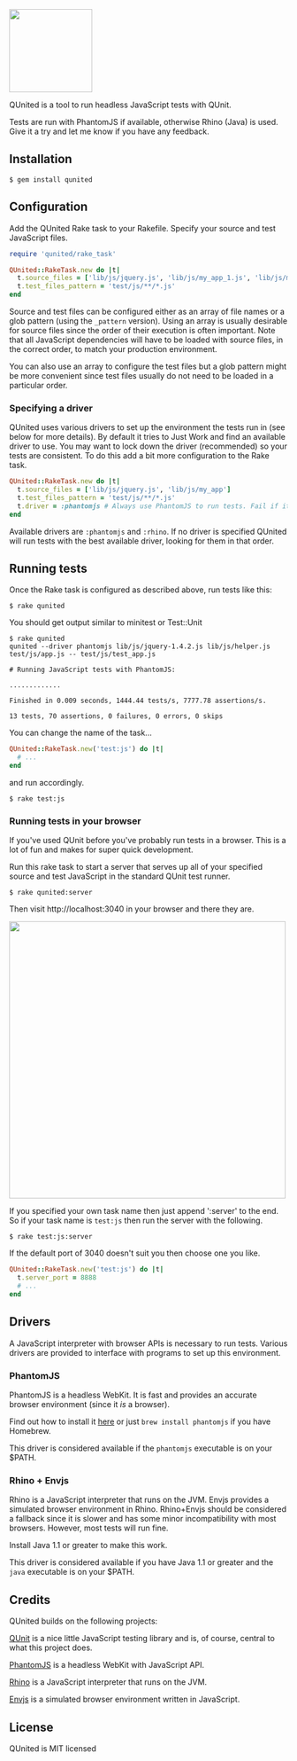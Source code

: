 <img src="http://i.imgur.com/NIoQy.png" width="150px" />

QUnited is a tool to run headless JavaScript tests with QUnit.

Tests are run with PhantomJS if available, otherwise Rhino (Java) is used. Give it a try and let me know if you have any feedback.

## Installation

```
$ gem install qunited
```

## Configuration

Add the QUnited Rake task to your Rakefile. Specify your source and test JavaScript files.

```ruby
require 'qunited/rake_task'

QUnited::RakeTask.new do |t|
  t.source_files = ['lib/js/jquery.js', 'lib/js/my_app_1.js', 'lib/js/my_app_2.js']
  t.test_files_pattern = 'test/js/**/*.js'
end
```

Source and test files can be configured either as an array of file names or a glob pattern (using the ```_pattern``` version). Using an array is usually desirable for source files since the order of their execution is often important. Note that all JavaScript dependencies will have to be loaded with source files, in the correct order, to match your production environment.

You can also use an array to configure the test files but a glob pattern might be more convenient since test files usually do not need to be loaded in a particular order.

### Specifying a driver

QUnited uses various drivers to set up the environment the tests run in (see below for more details). By default it tries to Just Work and find an available driver to use. You may want to lock down the driver (recommended) so your tests are consistent. To do this add a bit more configuration to the Rake task.

```ruby
QUnited::RakeTask.new do |t|
  t.source_files = ['lib/js/jquery.js', 'lib/js/my_app']
  t.test_files_pattern = 'test/js/**/*.js'
  t.driver = :phantomjs # Always use PhantomJS to run tests. Fail if it's not available.
end
```

Available drivers are ```:phantomjs``` and ```:rhino```. If no driver is specified QUnited will run tests with the best available driver, looking for them in that order.

## Running tests

Once the Rake task is configured as described above, run tests like this:

```
$ rake qunited
```

You should get output similar to minitest or Test::Unit

```
$ rake qunited
qunited --driver phantomjs lib/js/jquery-1.4.2.js lib/js/helper.js test/js/app.js -- test/js/test_app.js

# Running JavaScript tests with PhantomJS:

.............

Finished in 0.009 seconds, 1444.44 tests/s, 7777.78 assertions/s.

13 tests, 70 assertions, 0 failures, 0 errors, 0 skips
```

You can change the name of the task...

```ruby
QUnited::RakeTask.new('test:js') do |t|
  # ...
end
```
and run accordingly.

```
$ rake test:js
```

### Running tests in your browser

If you've used QUnit before you've probably run tests in a browser. This is a lot of fun and makes for super quick development.

Run this rake task to start a server that serves up all of your specified source and test JavaScript in the standard QUnit test runner.

```
$ rake qunited:server
```

Then visit http://localhost:3040 in your browser and there they are.

<img src="http://i.imgur.com/o6Gx8.png" width="500px" />

If you specified your own task name then just append ':server' to the end. So if your task name is ```test:js``` then run the server with the following.
```
$ rake test:js:server
```

If the default port of 3040 doesn't suit you then choose one you like.
```ruby
QUnited::RakeTask.new('test:js') do |t|
  t.server_port = 8888
  # ...
end
```

## Drivers

A JavaScript interpreter with browser APIs is necessary to run tests. Various drivers are provided to interface with programs to set up this environment.

### PhantomJS

PhantomJS is a headless WebKit. It is fast and provides an accurate browser environment (since it _is_ a browser).

Find out how to install it [here](http://phantomjs.org/) or just ```brew install phantomjs``` if you have Homebrew.

This driver is considered available if the ```phantomjs``` executable is on your $PATH.

### Rhino + Envjs

Rhino is a JavaScript interpreter that runs on the JVM. Envjs provides a simulated browser environment in Rhino. Rhino+Envjs should be considered a fallback since it is slower and has some minor incompatibility with most browsers. However, most tests will run fine.

Install Java 1.1 or greater to make this work.

This driver is considered available if you have Java 1.1 or greater and the ```java``` executable is on your $PATH.

## Credits

QUnited builds on the following projects:

[QUnit](https://github.com/jquery/qunit/) is a nice little JavaScript testing library and is, of course, central to what this project does.

[PhantomJS](http://phantomjs.org/) is a headless WebKit with JavaScript API.

[Rhino](http://www.mozilla.org/rhino/) is a JavaScript interpreter that runs on the JVM.

[Envjs](http://www.envjs.com/) is a simulated browser environment written in JavaScript.

## License

QUnited is MIT licensed
